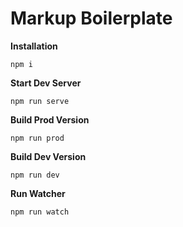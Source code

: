 # Markup Boilerplate

**Installation**

```
npm i
```

**Start Dev Server**

```
npm run serve
```

**Build Prod Version**

```
npm run prod
```

**Build Dev Version**

```
npm run dev
```

**Run Watcher**

```
npm run watch
```

